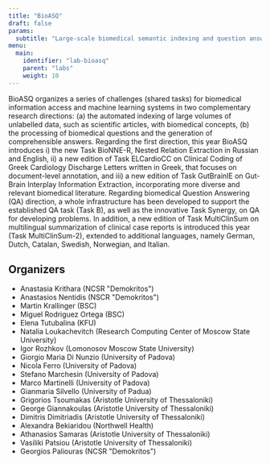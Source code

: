 ```yaml
---
title: "BioASQ"
draft: false
params:
  subtitle: "Large-scale biomedical semantic indexing and question answering."
menu:
  main:
    identifier: "lab-bioasq"
    parent: "labs"
    weight: 10
---
```




BioASQ organizes a series of challenges (shared tasks) for biomedical information access and machine learning systems in two complementary research directions: (a) the automated indexing of large volumes of unlabelled data, such as scientific articles, with biomedical concepts, (b) the processing of biomedical questions and the generation of comprehensible answers. Regarding the first direction, this year BioASQ introduces i) the new Task BioNNE-R, Nested Relation Extraction in Russian and English, ii) a new edition of Task ELCardioCC on Clinical Coding of Greek Cardiology Discharge Letters written in Greek, that focuses on document-level annotation, and iii) a new edition of Task GutBrainIE on Gut-Brain Interplay Information Extraction, incorporating more diverse and relevant biomedical literature. Regarding biomedical Question Answering (QA) direction, a whole infrastructure has been developed to support the established QA task (Task B), as well as the innovative Task Synergy, on QA for developing problems. In addition, a new edition of Task MultiClinSum on multilingual summarization of clinical case reports is introduced this year (Task MultiClinSum-2), extended to additional languages, namely German, Dutch, Catalan, Swedish, Norwegian, and Italian.

<!--more-->

## Organizers

- Anastasia Krithara (NCSR "Demokritos")
- Anastasios Nentidis (NSCR "Demokritos")
- Martin Krallinger (BSC)
- Miguel Rodriguez Ortega (BSC)
- Elena Tutubalina (KFU)
- Natalia Loukachevitch (Research Computing Center of Moscow State University)
- Igor Rozhkov (Lomonosov Moscow State University)
- Giorgio Maria Di Nunzio (University of Padova)
- Nicola Ferro (University of Padova)
- Stefano Marchesin (University of Padova)
- Marco Martinelli (University of Padova)
- Gianmaria Silvello (University of Padua)
- Grigorios Tsoumakas (Aristotle University of Thessaloniki)
- George Giannakoulas (Aristotle University of Thessaloniki)
- Dimitris Dimitriadis (Aristotle University of Thessaloniki)
- Alexandra Bekiaridou (Northwell Health)
- Athanasios Samaras (Aristotle University of Thessaloniki)
- Vasiliki Patsiou (Aristotle University of Thessaloniki)
- Georgios Paliouras (NCSR "Demokritos")   

